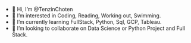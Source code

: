 - 👋 Hi, I’m @TenzinChoten
- 👀 I’m interested in Coding, Reading, Working out, Swimming. 
- 🌱 I’m currently learning FullStack, Python, Sql, GCP, Tableau.
- 💞️ I’m looking to collaborate on Data Science or Python Project and Full Stack.
<!---
TenzinChoten/TenzinChoten is a ✨ special ✨ repository because its `README.md` (this file) appears on your GitHub profile.
You can click the Preview link to take a look at your changes.
--->
